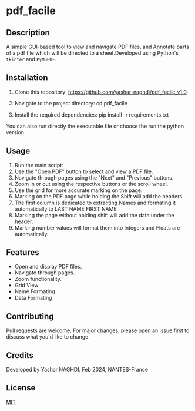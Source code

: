 # pdf_facile

## Description
A simple GUI-based tool to view and navigate PDF files, and Annotate parts of a pdf file which will be directed to a sheet.Developed using Python's `tkinter` and `PyMuPDF`.

## Installation

1. Clone this repository: https://github.com/yashar-naghdi/pdf_facile_v1.0
2. Navigate to the project directory: cd pdf_facile

3. Install the required dependencies:
pip install -r requirements.txt

You can also run directly the executable file or choose the run the python version.
## Usage

1. Run the main script:
2. Use the "Open PDF" button to select and view a PDF file.
3. Navigate through pages using the "Next" and "Previous" buttons.
4. Zoom in or out using the respective buttons or the scroll wheel.
5. Use the grid for more accurate marking on the page.
6. Marking on the PDF page while holding the Shift will add the headers.
7. The first column is dedicated to extracting Names and formating it automatically to LAST NAME FIRST NAME
8. Marking the page without holding shift will add the data under the header.
9. Marking number values will format them into Integers and Floats are automatically. 



## Features

- Open and display PDF files.
- Navigate through pages.
- Zoom functionality.
- Grid View
- Name Formating
- Data Formating


## Contributing
Pull requests are welcome. For major changes, please open an issue first to discuss what you'd like to change.

## Credits
Developed by Yashar NAGHDI.
Feb 2024, NANTES-France
## License
[MIT](https://choosealicense.com/licenses/mit/)


